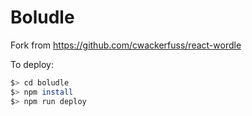 # Boludle

Fork from https://github.com/cwackerfuss/react-wordle

To deploy:

```bash
$> cd boludle
$> npm install
$> npm run deploy
```
